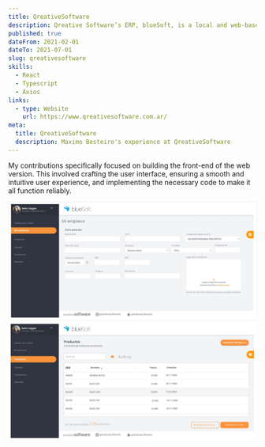 ```yaml
---
title: QreativeSoftware
description: Qreative Software’s ERP, blueSoft, is a local and web-based ERP system with modules for Points of Sale and Production. This system centralizes information from all points of sale or branches of a company in one place. I kicked-off the initial web-based version of blueSoft.
published: true
dateFrom: 2021-02-01
dateTo: 2021-07-01
slug: qreativesoftware
skills:
  - React
  - Typescript
  - Axios
links:
  - type: Website
    url: https://www.qreativesoftware.com.ar/
meta:
  title: QreativeSoftware
  description: Maximo Besteiro's experience at QreativeSoftware
---
```


My contributions specifically focused on building the front-end of the web version. This involved crafting the user interface, ensuring a smooth and intuitive user experience, and implementing the necessary code to make it all function reliably.

![blueSoft company editor](blueSoft1.jpeg)
![blueSoft products editor](blueSoft2.jpeg)
